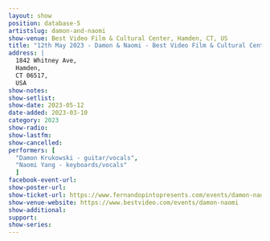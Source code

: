 ```yaml
---
layout: show
position: database-5
artistslug: damon-and-naomi
show-venue: Best Video Film & Cultural Center, Hamden, CT, US
title: "12th May 2023 - Damon & Naomi - Best Video Film & Cultural Center, Hamden, CT, US"
address: |
  1842 Whitney Ave,  
  Hamden,  
  CT 06517,   
  USA
show-notes:
show-setlist: 
show-date: 2023-05-12
date-added: 2023-03-10
category: 2023
show-radio: 
show-lastfm: 
show-cancelled: 
performers: [
  "Damon Krukowski - guitar/vocals",
  "Naomi Yang - keyboards/vocals"
  ]
facebook-event-url: 
show-poster-url: 
show-ticket-url: https://www.fernandopintopresents.com/events/damon-naomi
show-venue-website: https://www.bestvideo.com/events/damon-naomi
show-additional: 
support:
show-series: 
---
```


